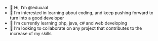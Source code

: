 - 👋 Hi, I’m @eduxaal
- 👀 I’m interested in learning about coding, and keep pushing forward to turn into a good developer 
- 🌱 I’m currently learning php, java, c# and web developing
- 💞️ I’m looking to collaborate on any project that contributes to the increase of my skills 

<!---
eduxaal/eduxaal is a ✨ special ✨ repository because its `README.md` (this file) appears on your GitHub profile.
You can click the Preview link to take a look at your changes.
--->
